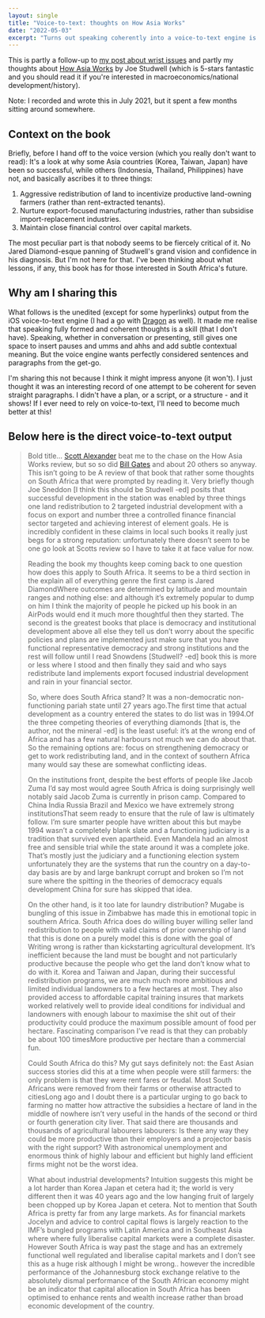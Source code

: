 ```yaml
---
layout: single
title: "Voice-to-text: thoughts on How Asia Works"
date: "2022-05-03"
excerpt: "Turns out speaking coherently into a voice-to-text engine is hard!"
---
```


This is partly a follow-up to [my post about wrist issues](/wrist) and partly my thoughts about [How Asia Works](https://www.goodreads.com/en/book/show/16144575-how-asia-works) by Joe Studwell (which is 5-stars fantastic and you should read it if you're interested in macroeconomics/national development/history).

Note: I recorded and wrote this in July 2021, but it spent a few months sitting around somewhere.

## Context on the book
Briefly, before I hand off to the voice version (which you really don't want to read): It's a look at why some Asia countries (Korea, Taiwan, Japan) have been so successful, while others (Indonesia, Thailand, Philippines) have not, and basically ascribes it to three things:
1. Aggressive redistribution of land to incentivize productive land-owning farmers (rather than rent-extracted tenants).
2. Nurture export-focused manufacturing industries, rather than subsidise import-replacement industries.
3. Maintain close financial control over capital markets.

The most peculiar part is that nobody seems to be fiercely critical of it. No Jared Diamond-esque panning of Studwell's grand vision and confidence in his diagnosis. But I'm not here for that. I've been thinking about what lessons, if any, this book has for those interested in South Africa's future.

## Why am I sharing this
What follows is the unedited (except for some hyperlinks) output from the iOS voice-to-text engine (I had a go with [Dragon](https://www.nuance.com/dragon.html) as well). It made me realise that speaking fully formed and coherent thoughts is a skill (that I don't have). Speaking, whether in conversation or presenting, still gives one space to insert pauses and umms and ahhs and add subtle contextual meaning. But the voice engine wants perfectly considered sentences and paragraphs from the get-go.

I'm sharing this not because I think it might impress anyone (it won't). I just thought it was an interesting record of one attempt to be coherent for seven straight paragraphs. I didn't have a plan, or a script, or a structure - and it shows! If I ever need to rely on voice-to-text, I'll need to become much better at this!

## Below here is the direct voice-to-text output

> Bold title… [Scott Alexander](https://astralcodexten.substack.com/p/book-review-how-asia-works?s=r) beat me to the chase on the How Asia Works review, but so so did [Bill Gates](https://www.gatesnotes.com/Books/How-Asia-Works) and about 20 others so anyway. This isn’t going to be A review of that book that rather some thoughts on South Africa that were prompted by reading it. Very briefly though Joe Sneddon [I think this should be Studwell -ed] posits that successful development in the station was enabled by three things one land redistribution to 2 targeted industrial development with a focus on export and number three a controlled finance financial sector targeted and achieving interest of element goals. He is incredibly confident in these claims in local such books it really just begs for a strong reputation: unfortunately there doesn’t seem to be one go look at Scotts review so I have to take it at face value for now.
> 
> Reading the book my thoughts keep coming back to one question how does this apply to South Africa. It seems to be a third section in the explain all of everything genre the first camp is Jared DiamondWhere outcomes are determined by latitude and mountain ranges and nothing else: and although it’s extremely popular to dump on him I think the majority of people he picked up his book in an AirPods would end it much more thoughtful then they started. The second is the greatest books that place is democracy and institutional development above all else they tell us don’t worry about the specific policies and plans are implemented just make sure that you have functional representative democracy and strong institutions and the rest will follow until I read Snowdens [Studwell? -ed] book this is more or less where I stood and then finally they said and who says redistribute land implements export focused industrial development and rain in your financial sector.
> 
> So, where does South Africa stand? It was a non-democratic non-functioning pariah state until 27 years ago.The first time that actual development as a country entered the states to do list was in 1994.Of the three competing theories of everything diamonds [that is, the author, not the mineral -ed] is the least useful: it’s at the wrong end of Africa and has a few natural harbours not much we can do about that. So the remaining options are: focus on strengthening democracy or get to work redistributing land, and in the context of southern Africa many would say these are somewhat conflicting ideas.
> 
> On the institutions front, despite the best efforts of people like Jacob Zuma I’d say most would agree South Africa is doing surprisingly well notably said Jacob Zuma is currently in prison camp. Compared to China India Russia Brazil and Mexico we have extremely strong institutionsThat seem ready to ensure that the rule of law is ultimately follow. I’m sure smarter people have written about this but maybe 1994 wasn’t a completely blank slate and a functioning judiciary is a tradition that survived even apartheid. Even Mandela had an almost free and sensible trial while the state around it was a complete joke. That’s mostly just the judiciary and a functioning election system unfortunately they are the systems that run the country on a day-to-day basis are by and large bankrupt corrupt and broken so I’m not sure where the spitting in the theories of democracy equals development China for sure has skipped that idea.
> 
> On the other hand, is it too late for laundry distribution? Mugabe is bungling of this issue in Zimbabwe has made this in emotional topic in southern Africa. South Africa does do willing buyer willing seller land redistribution to people with valid claims of prior ownership of land that this is done on a purely model this is done with the goal of Writing wrong is rather than kickstarting agricultural development. It’s inefficient because the land must be bought and not particularly productive because the people who get the land don’t know what to do with it. Korea and Taiwan and Japan, during their successful redistribution programs, we are much much more ambitious and limited individual landowners to a few hectares at most. They also provided access to affordable capital training insures that markets worked relatively well to provide ideal conditions for individual and landowners with enough labour to maximise the shit out of their productivity could produce the maximum possible amount of food per hectare. Fascinating comparison I’ve read is that they can probably be about 100 timesMore productive per hectare than a commercial fun.
> 
> Could South Africa do this? My gut says definitely not: the East Asian success stories did this at a time when people were still farmers: the only problem is that they were rent fares or feudal. Most South Africans were removed from their farms or otherwise attracted to citiesLong ago and I doubt there is a particular urging to go back to farming no matter how attractive the subsidies a hectare of land in the middle of nowhere isn’t very useful in the hands of the second or third or fourth generation city liver. That said there are thousands and thousands of agricultural labourers labourers: Is there any way they could be more productive than their employers and a projector basis with the right support? With astronomical unemployment and enormous think of highly labour and efficient but highly land efficient firms might not be the worst idea.
> 
> What about industrial developments? Intuition suggests this might be a lot harder than Korea Japan et cetera had it; the world is very different then it was 40 years ago and the low hanging fruit of largely been chopped up by Korea Japan et cetera. Not to mention that South Africa is pretty far from any large markets. As for financial markets Jocelyn and advice to control capital flows is largely reaction to the IMF’s bungled programs with Latin America and in Southeast Asia where where fully liberalise capital markets were a complete disaster. However South Africa is way past the stage and has an extremely functional well regulated and liberalise capital markets and I don’t see this as a huge risk although I might be wrong.. however the incredible performance of the Johannesburg stock exchange relative to the absolutely dismal performance of the South African economy might be an indicator that capital allocation in South Africa has been optimised to enhance rents and wealth increase rather than broad economic development of the country.